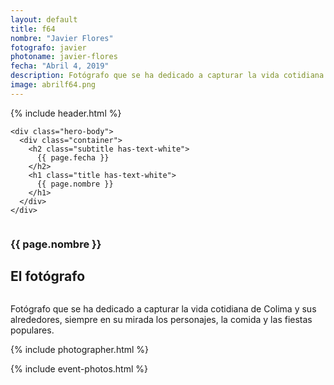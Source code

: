 ```yaml
---
layout: default
title: f64
nombre: "Javier Flores"
fotografo: javier
photoname: javier-flores
fecha: "Abril 4, 2019"
description: Fotógrafo que se ha dedicado a capturar la vida cotidiana de Colima y sus alrededores.
image: abrilf64.png
---
```

<div class="parallax-container">
  <section class="hero is-large has-text-centered parallax intro intro-javier">
    {% include header.html %}

    <div class="hero-body">
      <div class="container">
        <h2 class="subtitle has-text-white">
          {{ page.fecha }}
        </h2>
        <h1 class="title has-text-white">
          {{ page.nombre }}
        </h1>
      </div>
    </div>
  </section>

  <section id="f64" class="hero is-white f64">
    <div class="hero-body">
      <div class="columns">
        <div class="column">
          <div class="column is-three-fifths">
            <h3>{{ page.nombre }}</h3>
            <h1>El fotógrafo</h1>
          </div>
          <div class="column is-three-fifths">
            <p>
            Fotógrafo que se ha dedicado a capturar la vida cotidiana de Colima y sus alrededores, siempre en su mirada los personajes, la comida y las fiestas populares.
            </p>
          </div>
        </div>
      </div>
    </div>
  </section>

  <section class="hero is-white event">
    <div class="hero-body">
      <a name="eventos"></a>
      {% include photographer.html %}
    </div>
  </section>

  {% include event-photos.html %}
</div>
